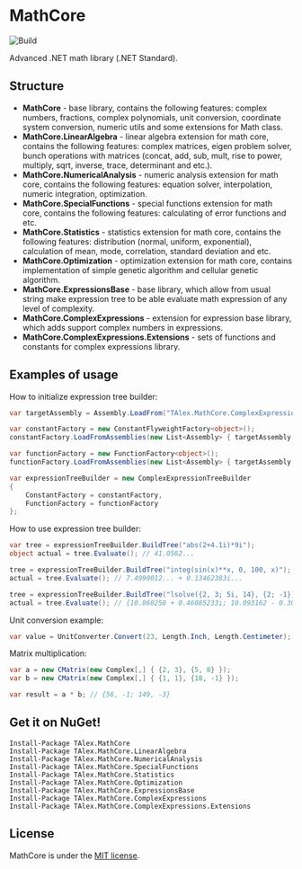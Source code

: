 # MathCore
![Build](https://github.com/alex-titarenko/mathcore/workflows/Build/badge.svg?branch=master)

Advanced .NET math library (.NET Standard).

## Structure
* **MathCore** - base library, contains the following features: complex numbers, fractions, complex polynomials, unit conversion, coordinate system conversion, numeric utils and some extensions for Math class.
* **MathCore.LinearAlgebra** - linear algebra extension for math core, contains the following features: complex matrices, eigen problem solver, bunch operations with matrices (concat, add, sub, mult, rise to power, multiply, sqrt, inverse, trace, determinant and etc.).
* **MathCore.NumericalAnalysis** - numeric analysis extension for math core, contains the following features: equation solver, interpolation, numeric integration, optimization.
* **MathCore.SpecialFunctions** - special functions extension for math core, contains the following features: calculating of error functions and etc.
* **MathCore.Statistics** - statistics extension for math core, contains the following features: distribution (normal, uniform, exponential), calculation of mean, mode, correlation, standard deviation and etc.
* **MathCore.Optimization** - optimization extension for math core, contains implementation of simple genetic algorithm and cellular genetic algorithm.
* **MathCore.ExpressionsBase** - base library, which allow from usual string make expression tree to be able evaluate math expression of any level of complexity.
* **MathCore.ComplexExpressions** - extension for expression base library, which adds support complex numbers in expressions.
* **MathCore.ComplexExpressions.Extensions** - sets of functions and constants for complex expressions library.

## Examples of usage
How to initialize expression tree builder:
```C#
var targetAssembly = Assembly.LoadFrom("TAlex.MathCore.ComplexExpressions.Extensions.dll");

var constantFactory = new ConstantFlyweightFactory<object>();
constantFactory.LoadFromAssemblies(new List<Assembly> { targetAssembly });

var functionFactory = new FunctionFactory<object>();
functionFactory.LoadFromAssemblies(new List<Assembly> { targetAssembly });

var expressionTreeBuilder = new ComplexExpressionTreeBuilder
{
    ConstantFactory = constantFactory,
    FunctionFactory = functionFactory
};
```
How to use expression tree builder:
```C#
var tree = expressionTreeBuilder.BuildTree("abs(2+4.1i)*9i");
object actual = tree.Evaluate(); // 41.0562...

tree = expressionTreeBuilder.BuildTree("integ(sin(x)**x, 0, 100, x)");
actual = tree.Evaluate(); // 7.4990012... + 0.13462383i...

tree = expressionTreeBuilder.BuildTree("lsolve({2, 3; 5i, 14}, {2; -1})+10");
actual = tree.Evaluate(); // {10.860258 + 0.46085233i; 10.093162 - 0.30723489i}
```

Unit conversion example:
```C#
var value = UnitConverter.Convert(23, Length.Inch, Length.Centimeter); // 58.42
```

Matrix multiplication:
```C#
var a = new CMatrix(new Complex[,] { {2, 3}, {5, 8} });
var b = new CMatrix(new Complex[,] { {1, 1}, {18, -1} });

var result = a * b; // {56, -1; 149, -3}
```

## Get it on NuGet!
```
Install-Package TAlex.MathCore
Install-Package TAlex.MathCore.LinearAlgebra
Install-Package TAlex.MathCore.NumericalAnalysis
Install-Package TAlex.MathCore.SpecialFunctions
Install-Package TAlex.MathCore.Statistics
Install-Package TAlex.MathCore.Optimization
Install-Package TAlex.MathCore.ExpressionsBase
Install-Package TAlex.MathCore.ComplexExpressions
Install-Package TAlex.MathCore.ComplexExpressions.Extensions
```

## License
MathCore is under the [MIT license](LICENSE.md).

